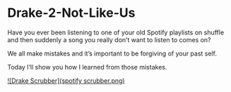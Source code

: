 # Drake-2-Not-Like-Us

Have you ever been listening to one of your old Spotify playlists on shuffle and then suddenly a song you really don’t want to listen to comes on? 

We all make mistakes and it’s important to be forgiving of your past self. 

Today I’ll show you how I learned from those mistakes.

[![Drake Scrubber](spotify scrubber.png)](https://github.com/Mike-Morrow/Drake-2-Not-Like-Us/blob/main/spotify%20scrubber.png?raw=true)


